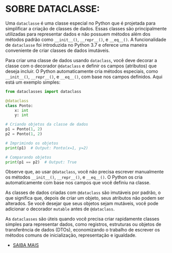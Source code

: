 # SOBRE DATACLASSE:
Uma `dataclasse` é uma classe especial no Python que é projetada para simplificar a criação de classes de dados. Essas classes são principalmente utilizadas para representar dados e não possuem métodos além dos métodos padrão como `__init__()`, `__repr__()`, e `__eq__()`. A funcionalidade de `dataclasse` foi introduzida no Python 3.7 e oferece uma maneira conveniente de criar classes de dados imutáveis.

Para criar uma classe de dados usando `dataclass`, você deve decorar a classe com o decorador `@dataclass` e definir os campos (atributos) que deseja incluir. O Python automaticamente cria métodos especiais, como `__init__()`, `__repr__()`, e `__eq__()`, com base nos campos definidos. Aqui está um exemplo simples:

```python
from dataclasses import dataclass

@dataclass
class Ponto:
    x: int
    y: int

# Criando objetos da classe de dados
p1 = Ponto(1, 2)
p2 = Ponto(1, 2)

# Imprimindo os objetos
print(p1)  # Output: Ponto(x=1, y=2)

# Comparando objetos
print(p1 == p2)  # Output: True
```

Observe que, ao usar `@dataclass`, você não precisa escrever manualmente os métodos `__init__()`, `__repr__()`, e `__eq__()`. O Python os cria automaticamente com base nos campos que você definiu na classe.

As classes de dados criadas com `@dataclass` são imutáveis por padrão, o que significa que, depois de criar um objeto, seus atributos não podem ser alterados. Se você desejar que seus objetos sejam mutáveis, você pode adicionar o decorador `mutable` antes de `@dataclass`.

As `dataclasses` são úteis quando você precisa criar rapidamente classes simples para representar dados, como registros, estruturas ou objetos de transferência de dados (DTOs), economizando o trabalho de escrever os métodos comuns de inicialização, representação e igualdade.

* [SAIBA MAIS](https://docs.python.org/pt-br/3.7/library/dataclasses.html)